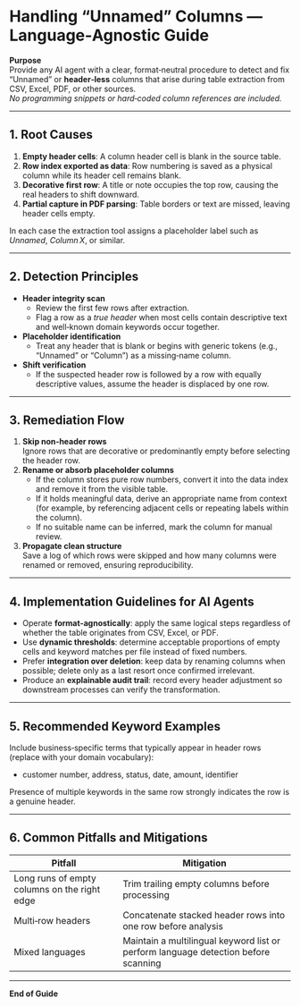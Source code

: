 # Handling “Unnamed” Columns — Language‑Agnostic Guide  

**Purpose**  
Provide any AI agent with a clear, format‑neutral procedure to detect and fix “Unnamed” or **header‑less** columns that arise during table extraction from CSV, Excel, PDF, or other sources.  
*No programming snippets or hard‑coded column references are included.*

---

## 1. Root Causes  

1. **Empty header cells**: A column header cell is blank in the source table.  
2. **Row index exported as data**: Row numbering is saved as a physical column while its header cell remains blank.  
3. **Decorative first row**: A title or note occupies the top row, causing the real headers to shift downward.  
4. **Partial capture in PDF parsing**: Table borders or text are missed, leaving header cells empty.

In each case the extraction tool assigns a placeholder label such as *Unnamed*, *Column X*, or similar.

---

## 2. Detection Principles  

- **Header integrity scan**  
  - Review the first few rows after extraction.  
  - Flag a row as a *true header* when most cells contain descriptive text and well‑known domain keywords occur together.  
- **Placeholder identification**  
  - Treat any header that is blank or begins with generic tokens (e.g., “Unnamed” or “Column”) as a missing‑name column.  
- **Shift verification**  
  - If the suspected header row is followed by a row with equally descriptive values, assume the header is displaced by one row.

---

## 3. Remediation Flow  

1. **Skip non‑header rows**  
   Ignore rows that are decorative or predominantly empty before selecting the header row.  
2. **Rename or absorb placeholder columns**  
   - If the column stores pure row numbers, convert it into the data index and remove it from the visible table.  
   - If it holds meaningful data, derive an appropriate name from context (for example, by referencing adjacent cells or repeating labels within the column).  
   - If no suitable name can be inferred, mark the column for manual review.  
3. **Propagate clean structure**  
   Save a log of which rows were skipped and how many columns were renamed or removed, ensuring reproducibility.

---

## 4. Implementation Guidelines for AI Agents  

- Operate **format‑agnostically**: apply the same logical steps regardless of whether the table originates from CSV, Excel, or PDF.  
- Use **dynamic thresholds**: determine acceptable proportions of empty cells and keyword matches per file instead of fixed numbers.  
- Prefer **integration over deletion**: keep data by renaming columns when possible; delete only as a last resort once confirmed irrelevant.  
- Produce an **explainable audit trail**: record every header adjustment so downstream processes can verify the transformation.

---

## 5. Recommended Keyword Examples  

Include business‑specific terms that typically appear in header rows (replace with your domain vocabulary):  
- customer number, address, status, date, amount, identifier

Presence of multiple keywords in the same row strongly indicates the row is a genuine header.

---

## 6. Common Pitfalls and Mitigations  

| Pitfall | Mitigation |
|---------|-----------|
| Long runs of empty columns on the right edge | Trim trailing empty columns before processing |
| Multi‑row headers | Concatenate stacked header rows into one row before analysis |
| Mixed languages | Maintain a multilingual keyword list or perform language detection before scanning |

---

**End of Guide**
